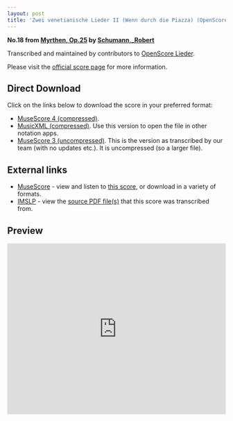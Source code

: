 ```yaml
---
layout: post
title: 'Zwei venetianische Lieder II (Wenn durch die Piazza) (OpenScore Lieder Corpus)'
---
```


__No.18 from [Myrthen, Op.25](https://fourscoreandmore.org/OpenScore/Schumann%2C_Robert/Myrthen%2C_Op.25/) by [Schumann,_Robert](https://fourscoreandmore.org/OpenScore/Schumann%2C_Robert)__

Transcribed and maintained by contributors to [OpenScore Lieder].

Please visit the [official score page] for more information.

[official score page]: https://musescore.com/openscore-lieder-corpus/scores/6969398
[OpenScore Lieder]: https://musescore.com/openscore-lieder-corpus

## Direct Download

Click on the links below to download the score in your preferred format:
- [MuseScore 4 (compressed)](https://fourscoreandmore.org/OpenScore/Schumann%2C_Robert/Myrthen%2C_Op.25/18_Zwei_venetianische_Lieder_II_%28Wenn_durch_die_Piazza%29.mscz).
- [MusicXML (compressed)](https://fourscoreandmore.org/OpenScore/Schumann%2C_Robert/Myrthen%2C_Op.25/18_Zwei_venetianische_Lieder_II_%28Wenn_durch_die_Piazza%29.mxl). Use this version to open the file in other notation apps.
- [MuseScore 3 (uncompressed)](https://raw.githubusercontent.com/OpenScore/Lieder/refs/heads/main/scores/Schumann%2C_Robert/Myrthen%2C_Op.25/18_Zwei_venetianische_Lieder_II_%28Wenn_durch_die_Piazza%29/lc6969398.mscx). This is the version as transcribed by our team (with no updates etc.). It is uncompressed (so a larger file).

## External links

- [MuseScore] - view and listen to [this score][MuseScore], or download in a variety of formats.
- [IMSLP] - view the [source PDF file(s)][IMSLP] that this score was transcribed from.

[MuseScore]: https://musescore.com/score/6969398
[IMSLP]: https://imslp.org/wiki/Special:ReverseLookup/270905

## Preview

<iframe width="100%" height="394" src="https://musescore.com/openscore-lieder-corpus/scores/6969398/embed" frameborder="0" allowfullscreen allow="autoplay; fullscreen"></iframe>
